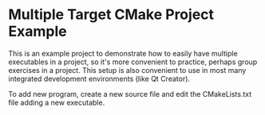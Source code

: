 # Multiple Target CMake Project Example

This is an example project to demonstrate how to easily have multiple executables
in a project, so it's more convenient to practice, perhaps group exercises in a
project. This setup is also convenient to use in most many integrated development
environments (like Qt Creator).

To add new program, create a new source file and edit the CMakeLists.txt file
adding a new executable.
